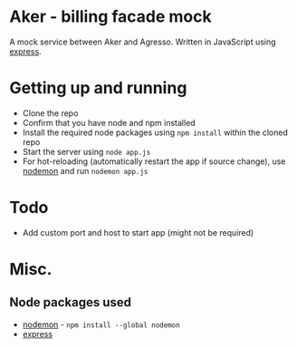 # Aker - billing facade mock
A mock service between Aker and Agresso. Written in JavaScript using [express](https://expressjs.com/).

# Getting up and running
* Clone the repo
* Confirm that you have node and npm installed
* Install the required node packages using `npm install` within the cloned repo
* Start the server using `node app.js`
* For hot-reloading (automatically restart the app if source change), use
[nodemon](https://github.com/remy/nodemon/) and run `nodemon app.js`

# Todo
* Add custom port and host to start app (might not be required)

# Misc.
## Node packages used
* [nodemon](https://github.com/remy/nodemon/) - `npm install --global nodemon`
* [express](https://expressjs.com/)
